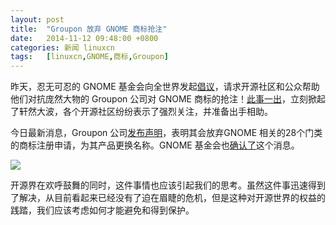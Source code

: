 ```yaml
---
layout: post
title:	"Groupon 放弃 GNOME 商标抢注"
date:	2014-11-12 09:48:00 +0800 
categories:	新闻 linuxcn 
tags:	[linuxcn,GNOME,商标,Groupon]
---
```



昨天，忍无可忍的 GNOME 基金会向全世界发起[倡议](http://www.gnome.org/groupon/)，请求开源社区和公众帮助他们对抗庞然大物的 Groupon 公司对 GNOME 商标的抢注！[此事一出](http://linux.cn/article-4202-1.html)，立刻掀起了轩然大波，各个开源社区纷纷表示了强烈关注，并准备出手相助。


今日最新消息，Groupon 公司[发布声明](https://engineering.groupon.com/2014/misc/gnome-foundation-and-groupon-product-names/#updated)，表明其会放弃GNOME 相关的28个门类的商标注册申请，为其产品更换名称。GNOME 基金会也[确认了](http://www.gnome.org/groupon/)这个消息。


![](/Asserts/Images//attachment/album/201411/12/094832hifjcijtllgwvtrr.jpg)


开源界在欢呼鼓舞的同时，这件事情也应该引起我们的思考。虽然这件事迅速得到了解决，从目前看起来已经没有了迫在眉睫的危机，但是这种对开源世界的权益的践踏，我们应该考虑如何才能避免和得到保护。
